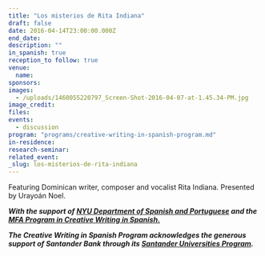 ```yaml
---
title: "Los misterios de Rita Indiana"
draft: false
date: 2016-04-14T23:00:00.000Z
end_date:
description: ""
in_spanish: true
reception_to follow: true
venue:
  name:
sponsors:
images:
  - /uploads/1460055220797_Screen-Shot-2016-04-07-at-1.45.34-PM.jpg
image_credit:
files:
events:
  - discussion
program: "programs/creative-writing-in-spanish-program.md"
in-residence:
research-seminar:
related_event:
_slug: los-misterios-de-rita-indiana
---
```


Featuring Dominican writer, composer and vocalist Rita Indiana. Presented by Urayoán Noel.

**_With the support of [NYU Department of Spanish and Portuguese](http://spanish.as.nyu.edu/page/home) and the [MFA Program in Creative Writing in Spanish.](http://cwspanish.as.nyu.edu/page/home)_**

**_The Creative Writing in Spanish Program acknowledges the generous support of Santander Bank through its [Santander Universities Program](https://www.santanderbank.com/us/universities)._**


